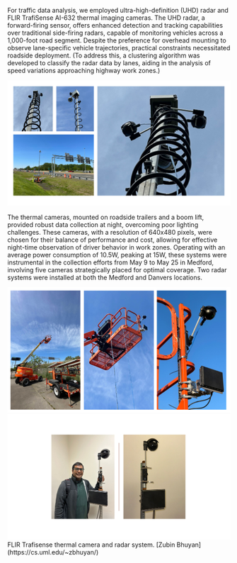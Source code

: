 For traffic data analysis, we employed ultra-high-definition (UHD) radar and FLIR TrafiSense AI-632 thermal imaging cameras. The UHD radar, a forward-firing sensor, offers enhanced detection and tracking capabilities over traditional side-firing radars, capable of monitoring vehicles across a 1,000-foot road segment. Despite the preference for overhead mounting to observe lane-specific vehicle trajectories, practical constraints necessitated roadside deployment. (To address this, a clustering algorithm was developed to classify the radar data by lanes, aiding in the analysis of speed variations approaching highway work zones.)

<img src="Slide2.jpg" alt="Deployment of thermal cameras and radar systems for data collection at the Medford site" width="650"/>

The thermal cameras, mounted on roadside trailers and a boom lift, provided robust data collection at night, overcoming poor lighting challenges. These cameras, with a resolution of 640x480 pixels, were chosen for their balance of performance and cost, allowing for effective night-time observation of driver behavior in work zones. Operating with an average power consumption of 10.5W, peaking at 15W, these systems were instrumental in the collection efforts from May 9 to May 25 in Medford, involving five cameras strategically placed for optimal coverage. Two radar systems were installed at both the Medford and Danvers locations.

<img src="Slide1.jpg" alt="Deployment of thermal cameras and radar systems for data collection at the Medford site" width="650"/>


<img src="Slide4-zubin_bhuyan_thermal_ITS_radar.jpg" alt="FLIR Trafisense thermal camera and radar system. Zubin Bhuyan." width="680"/>
FLIR Trafisense thermal camera and radar system. [Zubin Bhuyan](https://cs.uml.edu/~zbhuyan/)
